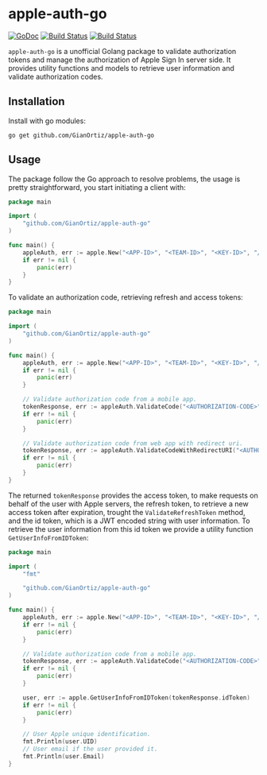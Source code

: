 # apple-auth-go

[![GoDoc](https://godoc.org/github.com/GianOrtiz/apple-auth-go?status.svg)](https://pkg.go.dev/github.com/GianOrtiz/apple-auth-go)
[![Build Status](https://travis-ci.com/GianOrtiz/apple-auth-go.svg?branch=main)](https://travis-ci.com/GianOrtiz/apple-auth-go)
[![Build Status](https://travis-ci.com/GianOrtiz/apple-auth-go.svg?branch=main)](https://travis-ci.com/GianOrtiz/apple-auth-go)

`apple-auth-go` is a unofficial Golang package to validate authorization tokens and manage the authorization of Apple Sign In server side. It provides utility functions and models to retrieve user information and validate authorization codes.

## Installation

Install with go modules:

```
go get github.com/GianOrtiz/apple-auth-go
```

## Usage

The package follow the Go approach to resolve problems, the usage is pretty straightforward, you start initiating a client with:

```go
package main

import (
    "github.com/GianOrtiz/apple-auth-go"
)

func main() {
    appleAuth, err := apple.New("<APP-ID>", "<TEAM-ID>", "<KEY-ID>", "/path/to/apple-sign-in-key.p8")
    if err != nil {
        panic(err)
    }
}
```

To validate an authorization code, retrieving refresh and access tokens:

```go
package main

import (
    "github.com/GianOrtiz/apple-auth-go"
)

func main() {
    appleAuth, err := apple.New("<APP-ID>", "<TEAM-ID>", "<KEY-ID>", "/path/to/apple-sign-in-key.p8")
    if err != nil {
        panic(err)
    }

    // Validate authorization code from a mobile app.
    tokenResponse, err := appleAuth.ValidateCode("<AUTHORIZATION-CODE>")
    if err != nil {
        panic(err)
    }

    // Validate authorization code from web app with redirect uri.
    tokenResponse, err := appleAuth.ValidateCodeWithRedirectURI("<AUTHORIZATION-CODE>", "https://redirect-uri")
    if err != nil {
        panic(err)
    }
}
```

The returned `tokenResponse` provides the access token, to make requests on behalf of the user with Apple servers, the refresh token, to retrieve a new access token after expiration, trought the `ValidateRefreshToken` method, and the id token, which is a JWT encoded string with user information. To retrieve the user information from this id token we provide a utility function `GetUserInfoFromIDToken`:

```go
package main

import (
    "fmt"

    "github.com/GianOrtiz/apple-auth-go"
)

func main() {
    appleAuth, err := apple.New("<APP-ID>", "<TEAM-ID>", "<KEY-ID>", "/path/to/apple-sign-in-key.p8")
    if err != nil {
        panic(err)
    }

    // Validate authorization code from a mobile app.
    tokenResponse, err := appleAuth.ValidateCode("<AUTHORIZATION-CODE>")
    if err != nil {
        panic(err)
    }

    user, err := apple.GetUserInfoFromIDToken(tokenResponse.idToken)
    if err != nil {
        panic(err)
    }

    // User Apple unique identification.
    fmt.Println(user.UID)
    // User email if the user provided it.
    fmt.Println(user.Email)
}
```
